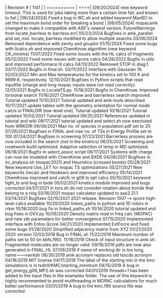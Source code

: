 | Revision # | 	1141 |
| ==========	 | ====|
|09/20/2024|	new keyword timeout. This is used for jobs taking more than a certain time fail, and known to fail.|
|06/24/2024|	Fixed a bug in IRC.sh and added keyword MaxBO to set the maximum bond order for breaking a bond |
|06/05/2024|      mopacamk changed to make it compatible with ASE's newest version. FutureWarnings from locate_barrless to barrless.err|
05/23/2024      Bugfixes in amk_parallel and sel_mol. locate_barrless modified to allow multiple searchs
03/06/2024	Removed dependence with zenity and gnuplot
01/15/2024	Fixed some bugs with llcalcs.sh and improved ChemKnow algorithm (new keyword CK_minima)
11/07/2023	Fixed some issues with the HL calcs of fragments
05/12/2022	Fixed some issues with qcore calcs
04/26/2022	Bugfix in utils and improved performace hl calcs
04/13/2022	Removed STOP in diag.f.
03/17/2022	Bugfix in final.sh.
03/11/2022	Interface with Gaussian 16.
02/03/2022	Min and Max temperatures for the kinetics set to 100 K and 9999 K, respectively.
12/10/2021	Bugfixes in Python scripts that read inputfile (charge and long mopac inputs were not read correctly).
12/01/2021	Bugfix in LocateTS.py.
11/18/2021	Bugfix in ChemKnow. Improved torsional search
11/16/2021	ChemKnow and barrierless search improved. Tutorial updated
11/10/2021	Tutorial updated and amk-tools described
10/17/2021	update tables with the geometry orientation for normal mode calcls in FINALDIR (low-level one). Tutorial updated
10/16/2021	Tutorial updated
10/02/2021	Tutorial updated
09/25/2021	References updated in tutorial and wiki
09/17/2021	tutorial updated and select.sh now exectuted from WRKDIR
09/06/2021	Max no. of species in population.pdf set to 20
07/26/2021	Bugfixes in FINAL and max no. of TSs in Energy Profile set to 100
07/24/2021	Bugfixes in screening
07/23/2021	Barrierless process are now included in the search (not in the kinetics)
06/25/2021	Screening and rxnetwork build optimized. Adaptive selection of temp in MD optimized.
06/18/2021	Bugfix in select_assoc script
06/17/2021	Systems with charge can now be modeled with ChemKnow and BXDE
04/06/2021	Bugfixes in irc_analysis.sh (mopac2021) and Heuristics (crossed bonds)
05/28/2021	New keyword Use_LET for mopac TS optimizations
05/27/2021	New keywords (recalc and Hookean) and improved efficiency
05/14/2021	ChemKnow improved and calcfc in g09 ts opt calcs
05/10/2021	keyword tight_ts and bug in bxde
05/02/2021	kinetics module improved and bugs corrected
04/07/2021	in tors.sh do not consider rotation about bonds that belong to a ring
03/16/2021	mopac calculator updated to ase3.21.1
03/14/2021	Bugfixes
02/15/2021	2021 release. Revision 1007--> qcore high-level calcs available
10/20/2020	linked_paths in python and 1D rotors in rrkm
10/18/2020	bug fix in linked_paths.sh
10/14/2020	tutorial updated and bug fixes in DVV.py
10/05/2020	Density matrix read in freq calc (MOPAC) and new xtb parameters for better convergence
07/15/2020	Implemented interface with Entos Qcore
04/21/2020	Implemented ExtForce and fixed some bugs
01/28/2020	Simplified adjacency matrix from XYZ
01/21/2020	2020 version
12/02/2019	Bug in FINAL.sh
11/22/2019	Maximum number of paths set to 50 (in bbfs.f90).
11/16/2019	Check of input structure in amk.sh. Fragmented molecules are no longer valid.
09/16/2019	pdfs are now also generated in FINAL_HL
07/09/2019	if name of working dir is too long, name--->wrkdir
06/30/2019	amk acronym replaces old tsscds acronym
04/18/2019	MIT license
04/17/2019	The label of the starting min in the kmc simulations is in tsdirll/KMC/starting_minimum
04/15/2019	A bug in get_energy_g09_MP2.sh was corrected
04/01/2019	threads=1 has been added to the input files in the examples folder. The use of this keyword is highly recommented to avoid multhreading in MOPAC calculations for much better performance
03/01/2019	A bug in the kmc.f90 source file was corrected
		
